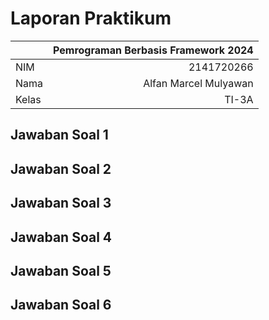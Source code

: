 # Laporan Praktikum
|  | Pemrograman Berbasis Framework 2024 |
| ----------- | ---------: |
| NIM | 2141720266 |
| Nama | Alfan Marcel Mulyawan |
| Kelas | TI-3A |

## Jawaban Soal 1

## Jawaban Soal 2
## Jawaban Soal 3
## Jawaban Soal 4
## Jawaban Soal 5
## Jawaban Soal 6
